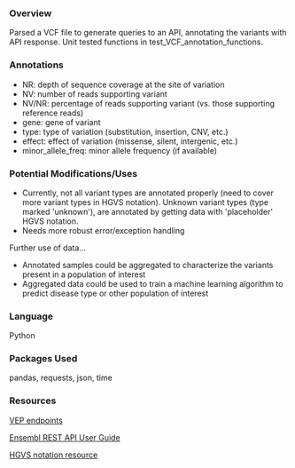 
### Overview
Parsed a VCF file to generate queries to an API, annotating the variants with API response. Unit tested functions in test_VCF_annotation_functions.

### Annotations
- NR: depth of sequence coverage at the site of variation
- NV: number of reads supporting variant
- NV/NR: percentage of reads supporting variant (vs. those supporting reference reads)
- gene: gene of variant
- type: type of variation (substitution, insertion, CNV, etc.)
- effect: effect of variation (missense, silent, intergenic, etc.)
- minor_allele_freq: minor allele frequency (if available)

### Potential Modifications/Uses
- Currently, not all variant types are annotated properly (need to cover more variant types in HGVS notation). Unknown variant types (type marked 'unknown'), are annotated by getting data with 'placeholder' HGVS notation.
- Needs more robust error/exception handling

Further use of data...
- Annotated samples could be aggregated to characterize the variants present in a population of interest
- Aggregated data could be used to train a machine learning algorithm to predict disease type or other population of interest

### Language
Python

### Packages Used
pandas, requests, json, time


### Resources
[VEP endpoints](https://rest.ensembl.org/#VEP)

[Ensembl REST API User Guide](https://github.com/Ensembl/ensembl-rest/wiki)

[HGVS notation resource](https://varnomen.hgvs.org/)
